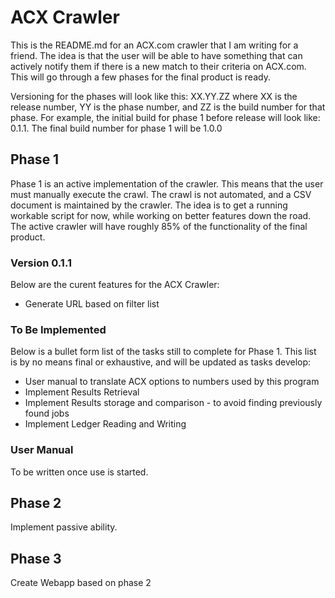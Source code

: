 # ACX Crawler

This is the README.md for an ACX.com crawler that I am writing for a friend. The idea is that the user will be able to have something that can actively notify them if there is a new match to their criteria on ACX.com.  This will go through a few phases for the final product is ready.

Versioning for the phases will look like this: XX.YY.ZZ where XX is the release number, YY is the phase number, and ZZ is the build number for that phase. For example, the initial build for phase 1 before release will look like: 0.1.1. The final build number for phase 1 will be 1.0.0

## Phase 1

Phase 1 is an active implementation of the crawler.  This means that the user must manually execute the crawl. The crawl is not automated, and a CSV document is maintained by the crawler. The idea is to get a running workable script for now, while working on better features down the road. The active crawler will have roughly 85% of the functionality of the final product.

### Version 0.1.1

Below are the curent features for the ACX Crawler:

  * Generate URL based on filter list



### To Be Implemented

Below is a bullet form list of the tasks still to complete for Phase 1. This list is by no means final or exhaustive, and will be updated as tasks develop:

  * User manual to translate ACX options to numbers used by this program
  * Implement Results Retrieval
  * Implement Results storage and comparison - to avoid finding previously found jobs
  * Implement Ledger Reading and Writing


### User Manual

To be written once use is started.

## Phase 2

Implement passive ability.

## Phase 3

Create Webapp based on phase 2

